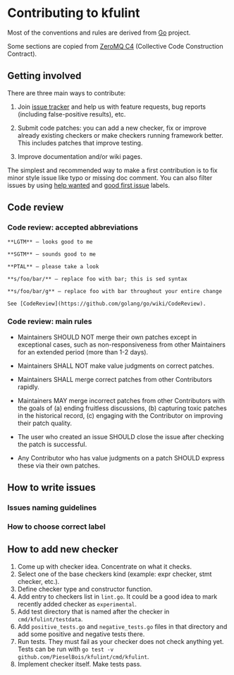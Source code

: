 # Contributing to kfulint

Most of the conventions and rules are derived from [Go](https://github.com/golang/go) project.

Some sections are copied from [ZeroMQ C4](https://rfc.zeromq.org/spec:42/C4/) (Collective Code Construction Contract).

## Getting involved

There are three main ways to contribute:

1. Join [issue tracker](https://github.com/PieselBois/kfulint/issues) and help us with
   feature requests, bug reports (including false-positive results), etc.

2. Submit code patches: you can add a new checker, fix or improve already existing checkers
   or make checkers running framework better. This includes patches that improve testing.

3. Improve documentation and/or wiki pages.

The simplest and recommended way to make a first contribution is to fix minor style issue
like typo or missing doc comment. You can also filter issues by using
[help wanted](https://github.com/PieselBois/kfulint/issues?q=is%3Aissue+is%3Aopen+label%3A%22help+wanted%22) and
[good first issue](https://github.com/PieselBois/kfulint/issues?q=is%3Aissue+is%3Aopen+label%3A%22good+first+issue%22) labels.

## Code review

### Code review: accepted abbreviations

    **LGTM** — looks good to me

    **SGTM** — sounds good to me

    **PTAL** — please take a look

    **s/foo/bar/** — replace foo with bar; this is sed syntax

    **s/foo/bar/g** — replace foo with bar throughout your entire change

    See [CodeReview](https://github.com/golang/go/wiki/CodeReview).

### Code review: main rules

- Maintainers SHOULD NOT merge their own patches except in exceptional cases, such as non-responsiveness from other Maintainers for an extended period (more than 1-2 days).

- Maintainers SHALL NOT make value judgments on correct patches.

- Maintainers SHALL merge correct patches from other Contributors rapidly.

- Maintainers MAY merge incorrect patches from other Contributors with the goals of (a) ending fruitless discussions, (b) capturing toxic patches in the historical record, (c) engaging with the Contributor on improving their patch quality.

- The user who created an issue SHOULD close the issue after checking the patch is successful.

- Any Contributor who has value judgments on a patch SHOULD express these via their own patches.

## How to write issues

### Issues naming guidelines

### How to choose correct label

## How to add new checker

1. Come up with checker idea. Concentrate on what it checks.
2. Select one of the base checkers kind (example: expr checker, stmt checker, etc.).
3. Define checker type and constructor function.
4. Add entry to checkers list in `lint.go`. It could be a good idea to mark recently added checker as `experimental`.
5. Add test directory that is named after the checker in `cmd/kfulint/testdata`.
6. Add `positive_tests.go` and `negative_tests.go` files in that directory and add some positive and negative tests there.
7. Run tests. They must fail as your checker does not check anything yet. Tests can be run with `go test -v github.com/PieselBois/kfulint/cmd/kfulint`.
8. Implement checker itself. Make tests pass.

